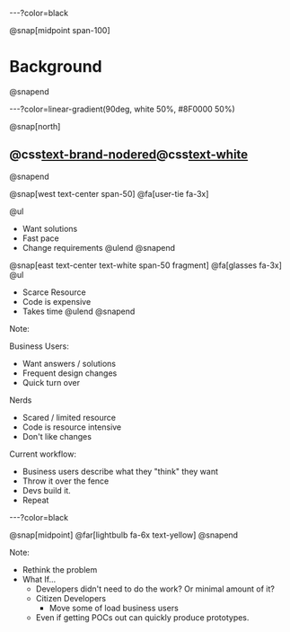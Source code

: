 ---?color=black

@snap[midpoint span-100]
# Background
@snapend



---?color=linear-gradient(90deg, white 50%, #8F0000 50%)

@snap[north]
## @css[text-brand-nodered](Prob)@css[text-white](lem)
@snapend

@snap[west text-center span-50]
@fa[user-tie fa-3x]

@ul[](false)
- Want solutions
- Fast pace
- Change requirements
@ulend
@snapend

@snap[east text-center text-white span-50 fragment]
@fa[glasses fa-3x]
@ul[](false)
- Scarce Resource
- Code is expensive
- Takes time
@ulend
@snapend


Note:

Business Users:
- Want answers / solutions
- Frequent design changes
- Quick turn over

Nerds
- Scared / limited resource
- Code is resource intensive
- Don't like changes

Current workflow:
- Business users describe what they "think" they want
- Throw it over the fence
- Devs build it.
- Repeat


---?color=black

@snap[midpoint]
@far[lightbulb fa-6x text-yellow]
@snapend


Note:

- Rethink the problem
- What If...
  - Developers didn't need to do the work? Or minimal amount of it?
  - Citizen Developers
    - Move some of load business users
  - Even if getting POCs out can quickly produce prototypes.


